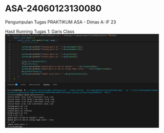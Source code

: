# ASA-24060123130080
Pengumpulan Tugas PRAKTIKUM ASA - Dimas A: IF 23

Hasil Running Tugas 1: Garis Class
![image alt](https://github.com/Hunterized/ASA-24060123130080/blob/1a6833f049c6cb997ac4995c24aab1d30d1fe89f/Pertemuan1_Dimas%20A%20Albanna%20Zain_24060123130080.java/src/Hasil%20Running%20MGaris.png)
